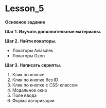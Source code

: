 # Lesson_5


**Основное задание**

**Шаг 1. Изучить дополнительные материалы.**

**Шаг 2. Найти локаторы.**

* Локаторы Aviasales
* Локаторы Ozon

**Шаг 3. Написать скрипты.**

1. Клик по кнопке
2. Клик по кнопке без ID
3. Клик по кнопке с CSS-классом
4. Модальное окно
5. Поле ввода
6. Форма авторизации
